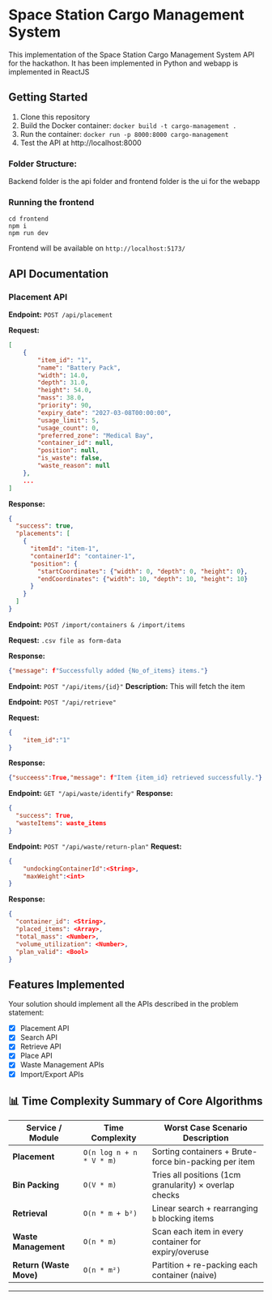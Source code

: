 # Space Station Cargo Management System

This  implementation of the Space Station Cargo Management System API for the hackathon. It has been implemented in Python and webapp is implemented in ReactJS 

## Getting Started

1. Clone this repository
2. Build the Docker container: `docker build -t cargo-management .`
3. Run the container: `docker run -p 8000:8000 cargo-management`
4. Test the API at http://localhost:8000

### Folder Structure:
Backend folder is the api folder and frontend folder is the ui for the webapp
### Running the frontend
```
cd frontend
npm i
npm run dev
```
Frontend will be available on `http://localhost:5173/`
<br/>

## API Documentation

### Placement API
**Endpoint:** `POST /api/placement`

**Request:**
```json
[
    {
        "item_id": "1",
        "name": "Battery Pack",
        "width": 14.0,
        "depth": 31.0,
        "height": 54.0,
        "mass": 38.0,
        "priority": 90,
        "expiry_date": "2027-03-08T00:00:00",
        "usage_limit": 5,
        "usage_count": 0,
        "preferred_zone": "Medical Bay",
        "container_id": null,
        "position": null,
        "is_waste": false,
        "waste_reason": null
    },
    ...
]
```

**Response:**
```json
{
  "success": true,
  "placements": [
    {
      "itemId": "item-1",
      "containerId": "container-1",
      "position": {
        "startCoordinates": {"width": 0, "depth": 0, "height": 0},
        "endCoordinates": {"width": 10, "depth": 10, "height": 10}
      }
    }
  ]
}
```

**Endpoint:** `POST /import/containers & /import/items`

**Request:**
`.csv file as form-data`

**Response:**
```json
{"message": f"Successfully added {No_of_items} items."}
```


**Endpoint:** `POST "/api/items/{id}"`
**Description:**
This will fetch the item

**Endpoint:** `POST "/api/retrieve"`

**Request:**
```json
{
    "item_id":"1"
}
```

**Response:**
```json
{"succeess":True,"message": f"Item {item_id} retrieved successfully."}
```

**Endpoint:** `GET "/api/waste/identify"`
**Response:**
```json
{
  "success": True,
  "wasteItems": waste_items
}
```

**Endpoint:** `POST "/api/waste/return-plan"`
**Request:**
```json
{
    "undockingContainerId":<String>,
    "maxWeight":<int>
}
```
**Response:**
```json
{
  "container_id": <String>,
  "placed_items": <Array>,
  "total_mass": <Number>,
  "volume_utilization": <Number>,
  "plan_valid": <Bool>
}
```
## Features Implemented

Your solution should implement all the APIs described in the problem statement:

- [x] Placement API
- [x] Search API
- [x] Retrieve API
- [x] Place API
- [x] Waste Management APIs
- [x] Import/Export APIs

## 📊 Time Complexity Summary of Core Algorithms

| Service / Module        | Time Complexity              | Worst Case Scenario Description                          |
|-------------------------|------------------------------|----------------------------------------------------------|
| **Placement**           | `O(n log n + n * V * m)`     | Sorting containers + Brute-force bin-packing per item    |
| **Bin Packing**         | `O(V * m)`                   | Tries all positions (1cm granularity) × overlap checks   |
| **Retrieval**           | `O(n * m + b²)`              | Linear search + rearranging `b` blocking items           |
| **Waste Management**    | `O(n * m)`                   | Scan each item in every container for expiry/overuse     |
| **Return (Waste Move)** | `O(n * m²)`                  | Partition + re-packing each container (naive)            |

---


